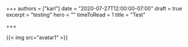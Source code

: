 +++
authors = ["karl"]
date = "2020-07-27T12:00:00-07:00"
draft = true
excerpt = "testing"
hero = ""
timeToRead = 1
title = "Test"

+++

{{< img src="avatar1" >}}
